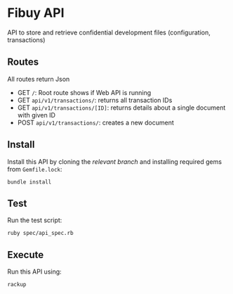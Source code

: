 # Fibuy API

API to store and retrieve confidential development files (configuration, transactions)

## Routes

All routes return Json

- GET `/`: Root route shows if Web API is running
- GET `api/v1/transactions/`: returns all transaction IDs
- GET `api/v1/transactions/[ID]`: returns details about a single document with given ID
- POST `api/v1/transactions/`: creates a new document

## Install

Install this API by cloning the *relevant branch* and installing required gems from `Gemfile.lock`:

```shell
bundle install
```

## Test

Run the test script:

```shell
ruby spec/api_spec.rb
```

## Execute

Run this API using:

```shell
rackup
```
